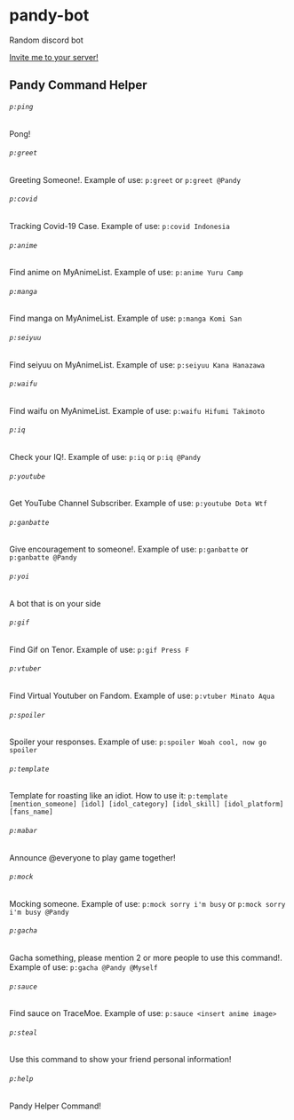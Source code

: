 # pandy-bot
Random discord bot

[Invite me to your server!](https://discordapp.com/api/oauth2/authorize?client_id=700094628937859082&permissions=0&scope=bot)

## Pandy Command Helper

###### `p:ping`
Pong!

###### `p:greet`
Greeting Someone!. Example of use:
`p:greet` or `p:greet @Pandy`

###### `p:covid`
Tracking Covid-19 Case. Example of use:
`p:covid Indonesia`

###### `p:anime`
Find anime on MyAnimeList. Example of use:
`p:anime Yuru Camp`

###### `p:manga`
Find manga on MyAnimeList. Example of use:
`p:manga Komi San`

###### `p:seiyuu`
Find seiyuu on MyAnimeList. Example of use:
`p:seiyuu Kana Hanazawa`

###### `p:waifu`
Find waifu on MyAnimeList. Example of use:
`p:waifu Hifumi Takimoto`

###### `p:iq`
Check your IQ!. Example of use:
`p:iq` or `p:iq @Pandy`

###### `p:youtube`
Get YouTube Channel Subscriber. Example of use:
`p:youtube Dota Wtf`

###### `p:ganbatte`
Give encouragement to someone!. Example of use:
`p:ganbatte` or `p:ganbatte @Pandy`

###### `p:yoi`
A bot that is on your side

###### `p:gif`
Find Gif on Tenor. Example of use:
`p:gif Press F`

###### `p:vtuber`
Find Virtual Youtuber on Fandom. Example of use:
`p:vtuber Minato Aqua`

###### `p:spoiler`
Spoiler your responses. Example of use:
`p:spoiler Woah cool, now go spoiler`

###### `p:template`
Template for roasting like an idiot. How to use it:
`p:template [mention_someone] [idol] [idol_category] [idol_skill] [idol_platform] [fans_name]`

###### `p:mabar`
Announce @everyone to play game together!

###### `p:mock`
Mocking someone. Example of use:
`p:mock sorry i'm busy` or `p:mock sorry i'm busy @Pandy`

###### `p:gacha`
Gacha something, please mention 2 or more people to use this command!. Example of use:
`p:gacha @Pandy @Myself`

###### `p:sauce`
Find sauce on TraceMoe. Example of use:
`p:sauce <insert anime image>`

###### `p:steal`
Use this command to show your friend personal information!

###### `p:help`
Pandy Helper Command!
